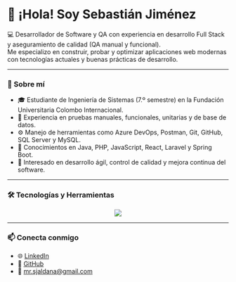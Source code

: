 # 👋 ¡Hola! Soy Sebastián Jiménez

💻 Desarrollador de Software y QA con experiencia en desarrollo Full Stack y aseguramiento de calidad (QA manual y funcional).  
Me especializo en construir, probar y optimizar aplicaciones web modernas con tecnologías actuales y buenas prácticas de desarrollo.

---

### 🚀 Sobre mí
- 🎓 Estudiante de Ingeniería de Sistemas (7.º semestre) en la Fundación Universitaria Colombo Internacional.  
- 💼 Experiencia en pruebas manuales, funcionales, unitarias y de base de datos.  
- ⚙️ Manejo de herramientas como Azure DevOps, Postman, Git, GitHub, SQL Server y MySQL.  
- 🧠 Conocimientos en Java, PHP, JavaScript, React, Laravel y Spring Boot.  
- 💬 Interesado en desarrollo ágil, control de calidad y mejora continua del software.  

---

### 🛠️ Tecnologías y Herramientas
<p align="center">
  <img src="https://skillicons.dev/icons?i=java,php,js,react,laravel,html,css,mysql,git,github,vscode" />
</p>

---

### 📫 Conecta conmigo
- 🌐 [LinkedIn](https://www.linkedin.com/in/sebastianjimenezal99)  
- 💼 [GitHub](https://github.com/SebastianJimenezAl99)  
- 📧 mr.sjaldana@gmail.com

